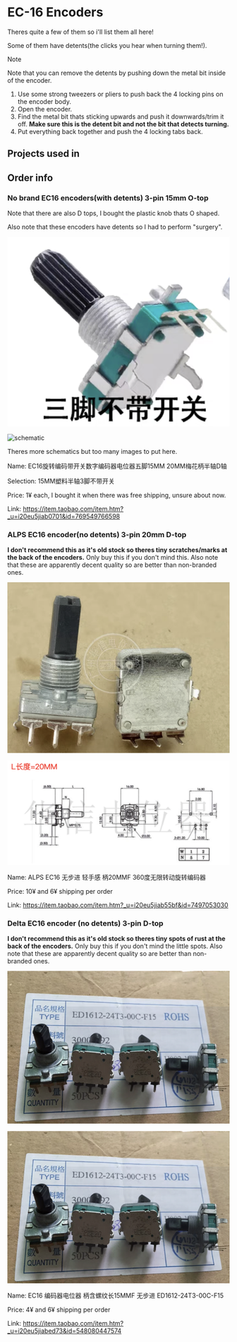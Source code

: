 # EC-16 Encoders

Theres quite a few of them so i'll list them all here!

Some of them have detents(the clicks you hear when turning them!).

> [!NOTE]
Note that you can remove the detents by pushing down the metal bit inside of the encoder.

1. Use some strong tweezers or pliers to push back the 4 locking pins on the encoder body.
2. Open the encoder.
3. Find the metal bit thats sticking upwards and push it downwards/trim it off. **Make sure this is the detent bit and not the bit that detects turning.**
4. Put everything back together and push the 4 locking tabs back.

## Projects used in


## Order info
### No brand EC16 encoders(with detents) 3-pin 15mm O-top
Note that there are also D tops, I bought the plastic knob thats O shaped.

Also note that these encoders have detents so I had to perform "surgery".

![picture](</EC-16 Encoders/images/no-brand-ec16-15mm.png>)

![schematic](</EC-16 Encoders/images/no-brand-ec16-15mm-schematic.png>)

Theres more schematics but too many images to put here.

Name:
EC16旋转编码带开关数字编码器电位器五脚15MM 20MM梅花柄半轴D轴

Selection:
15MM塑料半轴3脚不带开关

Price:
1¥ each, I bought it when there was free shipping, unsure about now.

Link:
https://item.taobao.com/item.htm?_u=i20eu5jiab0701&id=769549766598

### ALPS EC16 encoder(no detents) 3-pin 20mm D-top

**I don't recommend this as it's old stock so theres tiny scratches/marks at the back of the encoders.**
Only buy this if you don't mind this. Also note that these are apparently decent quality so are better than non-branded ones.

![picture](</EC-16 Encoders/images/alps-ec16-20mm.png>)

![schematic](</EC-16 Encoders/images/alps-ec16-schematic.png>)

Name:
ALPS EC16 无步进 轻手感 柄20MMF 360度无限转动旋转编码器

Price:
10¥ and 6¥ shipping per order

Link:
https://item.taobao.com/item.htm?_u=i20eu5jiab55bf&id=7497053030
### Delta EC16 encoder (no detents) 3-pin D-top

**I don't recommend this as it's old stock so theres tiny spots of rust at the back of the encoders.**
Only buy this if you don't mind the little spots. Also note that these are apparently decent quality so are better than non-branded ones.

![picture](</EC-16 Encoders/images/delta-ec16-15mm.png>)

![schematic](</EC-16 Encoders/images/delta-ec16-15mm.png>)

Name:
EC16 编码器电位器 柄含螺纹长15MMF 无步进 ED1612-24T3-00C-F15

Price:
4¥ and 6¥ shipping per order

Link:
https://item.taobao.com/item.htm?_u=i20eu5jiabed73&id=548080447574
